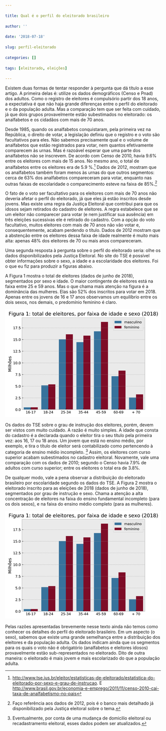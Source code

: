 ```yaml
---

title: Qual é o perfil do eleitorado brasileiro

author: ''

date: '2018-07-18'

slug: perfil-eleitorado

categories: []

tags: [eleitorado, eleições]

---
```


Existem duas formas de tentar responder à pergunta que dá título a esse artigo.
A primeira delas é: utilize os dados demográficos (Censo e Pnad) dos adultos.
Como o registro de eleitores é compulsório partir dos 18 anos, a expectativa é
que não haja grande diferenças entre o perfil do eleitorado e o da população
adulta. Mas a comparação tem que ser feita com cuidado, já que dois grupos
provavelmente estão subestimados no eleitorado: os analfabetos e os cidadãos com
mais de 70 anos.

Desde 1985, quando os analfabetos conquistaram, pela primeira vez na República,
o direito de votar, a legislação definiu que o registro e o voto são
facultativos para eles. Não sabemos precisamente qual e o volume de analfabetos
que estão registrados para votar, nem quantos efetivamente comparecem às urnas.
Mas é razoável esperar que uma parte dos analfabetos não se inscrevem. De acordo
com Censo de 2010, havia 9.6% entre os eleitores com mais de 15 anos. No mesmo
ano, o total de analfabetos entre os eleitores era de 5.9 %.[^1] Dados de 2012,
mostram que os analfabetos também foram menos às urnas do que outros segmentos:
cerca de 63% dos analfabetos compareceram para votar, enquanto nas outras faixas
de escolaridade o comparecimento esteve na faixa de 85%.[^2]

[^1]: <http://www.tse.jus.br/eleitor/estatisticas-de-eleitorado/estatistica-do-eleitorado-por-sexo-e-grau-de-instrucao>.
E
<http://www.brasil.gov.br/economia-e-emprego/2011/11/censo-2010-cai-taxa-de-analfabetismo-no-pais>

[^2]: Faço referência aos dados de 2012, pois é o banco mais detalhado já
disponibilizado pela Justiça eleitoral sobre o tema.

O fato de o voto ser facultativo para os eleitores com mais de 70 anos não
deveria afetar o perfil do eleitorado, já que eles já estão inscritos desde
jovens. Mas existe uma regra da Justiça Eleitoral que contribui para que os
idosos sejam retirados do cadastro de eleitores. A regra estabelece que se um
eleitor não comparecer para votar (e nem justificar sua ausência) em três
eleições sucessivas ele é retirado do cadastro. Com a opção do voto facultativo,
muitos eleitores com mais de 70 anos não vão votar e, consequentemente, acabam
perdendo o título. Dados de 2012 mostram que a abstenção entre os eleitores
dessa faixa de idade realmente é muito mais alta: apenas 48% dos eleitores de 70
ou mais anos compareceram.

Uma segunda resposta à pergunta sobre o perfil do eleitorado seria: olhe os
dados disponibilizados pela Justiça Eleitoral. No site do TSE é possível obter
informações sobre o sexo, a idade e a escolaridade dos eleitores. Foi o que eu
fiz para produzir a figuras abaixo.

A Figura 1 mostra o total de eleitores (dados de junho de 2018), segmentados por
sexo e idade. O maior contingente de eleitores está na faixa entre 25 e 59 anos.
Mas o que chama mais atenção na figura é a dominância das mulheres. Elas são 52%
dos inscritos para votar em 2018. Apenas entre os jovens de 16 e 17 anos
observamos um equilíbrio entre os dois sexos, nos demais, o predomínio feminino
é claro.

![](/img/perfil_eleitorado1.png)

Os dados do TSE sobre o grau de instrução dos eleitores, porém, devem ser vistos
com muito cuidado. A razão é muito simples. A idade que consta do cadastro é a
declarada quando o eleitor tira o seu título pela primeira vez: aos 16, 17 ou 18
anos. Um jovem que está no ensino médio, por exemplo, e tira o título de eleitor
será contabilizado como pertencendo à categoria de ensino médio incompleto. [^3]
Assim, os eleitores com curso superior acabam subestimados no cadastro
eleitoral. Novamente, vale uma comparação com os dados de 2010; segundo o Censo
havia 7.9% de adultos com curso superior; entre os eleitores o total era de
3.8%.

[^3]: Eventualmente, por conta de uma mudança de domicilio eleitoral ou
recadastramento eleitoral, esses dados podem ser atualizados.

De qualquer modo, vale a pena observar a distribuição do eleitorado brasileiro
por escolaridade segundo os dados do TSE. A Figura 2 mostra o eleitorado
inscrito para as eleições de 2018 (dados de junho de 2018), segmentados por grau
de instrução e sexo. Chama a atenção a alta concentração de eleitores na faixa
do ensino fundamental incompleto (para os dois sexos), e na faixa do ensino
médio completo (para as mulheres).

![](/img/perfil_eleitorado.png)

Pelas razões apresentadas brevemente nesse texto ainda não temos como conhecer
os detalhes do perfil do eleitorado brasileiro. Em um aspecto (o sexo), sabemos
que existe uma grande semelhança entre a distribuição dos eleitores e da
população adulta. Os dados indicam ainda que os segmentos para os quais o voto
não é obrigatório (analfabetos e eleitores idosos) provavelmente estão
sub-representados no eleitorado. Dito de outra maneira: o eleitorado é mais
jovem e mais escolarizado do que a população adulta.
